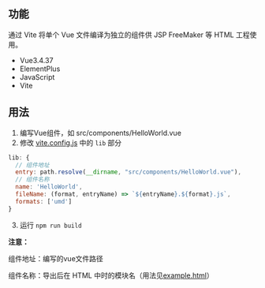 ## 功能

通过 Vite 将单个 Vue 文件编译为独立的组件供 JSP FreeMaker 等 HTML 工程使用。

* Vue3.4.37
* ElementPlus
* JavaScript
* Vite

## 用法

1. 编写Vue组件，如 src/components/HelloWorld.vue
2. 修改 [vite.config.js](vite.config.js) 中的 `lib` 部分
```js
lib: {
  // 组件地址
  entry: path.resolve(__dirname, "src/components/HelloWorld.vue"),
  // 组件名称
  name: 'HelloWorld',
  fileName: (format, entryName) => `${entryName}.${format}.js`,
  formats: ['umd']
}
```
3. 运行 `npm run build`

**注意：**

组件地址：编写的vue文件路径

组件名称：导出后在 HTML 中时的模块名（用法见[example.html](example.html)）
